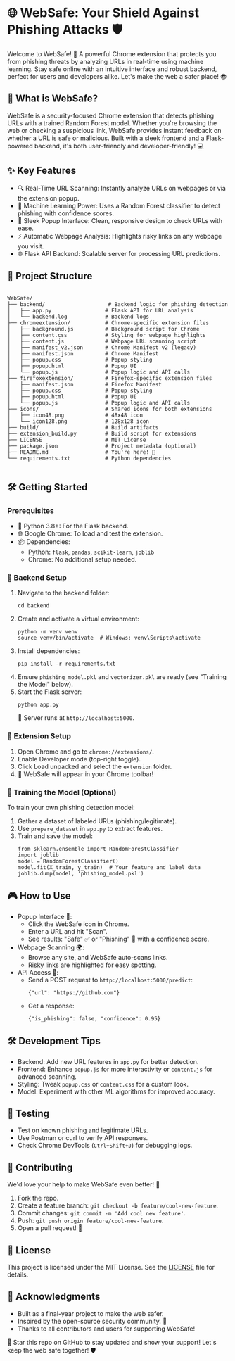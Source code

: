 <!DOCTYPE html>
<html lang="en">
<head>
    <meta charset="UTF-8">
    <meta name="viewport" content="width=device-width, initial-scale=1.0">
</head>
<body>
    <h1>🌐 WebSafe: Your Shield Against Phishing Attacks 🛡️</h1>
    <p>Welcome to <span class="highlight">WebSafe</span>! 🚀 A powerful Chrome extension that protects you from phishing threats by analyzing URLs in real-time using machine learning. Stay safe online with an intuitive interface and robust backend, perfect for users and developers alike. Let's make the web a safer place! 😎</p>
    <h2>🎯 What is WebSafe?</h2>
    <p>WebSafe is a security-focused Chrome extension that detects phishing URLs with a trained Random Forest model. Whether you're browsing the web or checking a suspicious link, WebSafe provides instant feedback on whether a URL is safe or malicious. Built with a sleek frontend and a Flask-powered backend, it's both user-friendly and developer-friendly! 💻</p>
    <h2>✨ Key Features</h2>
    <ul>
        <li><span class="emoji">🔍</span> <span class="highlight">Real-Time URL Scanning</span>: Instantly analyze URLs on webpages or via the extension popup.</li>
        <li><span class="emoji">🧠</span> <span class="highlight">Machine Learning Power</span>: Uses a Random Forest classifier to detect phishing with confidence scores.</li>
        <li><span class="emoji">🎨</span> <span class="highlight">Sleek Popup Interface</span>: Clean, responsive design to check URLs with ease.</li>
        <li><span class="emoji">⚡</span> <span class="highlight">Automatic Webpage Analysis</span>: Highlights risky links on any webpage you visit.</li>
        <li><span class="emoji">🌐</span> <span class="highlight">Flask API Backend</span>: Scalable server for processing URL predictions.</li>
    </ul>
    <h2>📂 Project Structure</h2>
    <pre><code>
WebSafe/
├── backend/                    # Backend logic for phishing detection
│   ├── app.py                 # Flask API for URL analysis
│   └── backend.log            # Backend logs
├── chromeextension/           # Chrome-specific extension files
│   ├── background.js          # Background script for Chrome
│   ├── content.css            # Styling for webpage highlights
│   ├── content.js             # Webpage URL scanning script
│   ├── manifest_v2.json       # Chrome Manifest v2 (legacy)
│   ├── manifest.json          # Chrome Manifest
│   ├── popup.css              # Popup styling
│   ├── popup.html             # Popup UI
│   └── popup.js               # Popup logic and API calls
├── firefoxextension/          # Firefox-specific extension files
│   ├── manifest.json          # Firefox Manifest
│   ├── popup.css              # Popup styling
│   ├── popup.html             # Popup UI
│   └── popup.js               # Popup logic and API calls
├── icons/                     # Shared icons for both extensions
│   ├── icon48.png             # 48x48 icon
│   └── icon128.png            # 128x128 icon
├── build/                     # Build artifacts
├── extension_build.py         # Build script for extensions
├── LICENSE                    # MIT License
├── package.json               # Project metadata (optional)
├── README.md                  # You're here! 📖
└── requirements.txt           # Python dependencies
    </code></pre>
    <h2>🛠️ Getting Started</h2>
    <h3>Prerequisites</h3>
    <ul>
        <li><span class="emoji">🐍</span> <span class="highlight">Python 3.8+</span>: For the Flask backend.</li>
        <li><span class="emoji">🌐</span> <span class="highlight">Google Chrome</span>: To load and test the extension.</li>
        <li><span class="emoji">📦</span> <span class="highlight">Dependencies</span>:
            <ul>
                <li>Python: <code>flask</code>, <code>pandas</code>, <code>scikit-learn</code>, <code>joblib</code></li>
                <li>Chrome: No additional setup needed.</li>
            </ul>
        </li>
    </ul>
    <h3>🚀 Backend Setup</h3>
    <ol>
        <li>Navigate to the backend folder:
            <pre><code>cd backend</code></pre>
        </li>
        <li>Create and activate a virtual environment:
            <pre><code>python -m venv venv
source venv/bin/activate  # Windows: venv\Scripts\activate</code></pre>
        </li>
        <li>Install dependencies:
            <pre><code>pip install -r requirements.txt</code></pre>
        </li>
        <li>Ensure <code>phishing_model.pkl</code> and <code>vectorizer.pkl</code> are ready (see "Training the Model" below).</li>
        <li>Start the Flask server:
            <pre><code>python app.py</code></pre>
            <p>📡 Server runs at <code>http://localhost:5000</code>.</p>
        </li>
    </ol>
    <h3>🌟 Extension Setup</h3>
    <ol>
        <li>Open Chrome and go to <code>chrome://extensions/</code>.</li>
        <li>Enable <span class="highlight">Developer mode</span> (top-right toggle).</li>
        <li>Click <span class="highlight">Load unpacked</span> and select the <code>extension</code> folder.</li>
        <li><span class="emoji">🎉</span> WebSafe will appear in your Chrome toolbar!</li>
    </ol>
    <h3>🧠 Training the Model (Optional)</h3>
    <p>To train your own phishing detection model:</p>
    <ol>
        <li>Gather a dataset of labeled URLs (phishing/legitimate).</li>
        <li>Use <code>prepare_dataset</code> in <code>app.py</code> to extract features.</li>
        <li>Train and save the model:
            <pre><code>from sklearn.ensemble import RandomForestClassifier
import joblib
model = RandomForestClassifier()
model.fit(X_train, y_train)  # Your feature and label data
joblib.dump(model, 'phishing_model.pkl')</code></pre>
        </li>
    </ol>
    <h2>🎮 How to Use</h2>
    <ul>
        <li><span class="highlight">Popup Interface</span> 📱:
            <ul>
                <li>Click the WebSafe icon in Chrome.</li>
                <li>Enter a URL and hit "Scan".</li>
                <li>See results: "Safe" ✅ or "Phishing" 🚨 with a confidence score.</li>
            </ul>
        </li>
        <li><span class="highlight">Webpage Scanning</span> 🌍:
            <ul>
                <li>Browse any site, and WebSafe auto-scans links.</li>
                <li>Risky links are highlighted for easy spotting.</li>
            </ul>
        </li>
        <li><span class="highlight">API Access</span> 🔗:
            <ul>
                <li>Send a POST request to <code>http://localhost:5000/predict</code>:
                    <pre><code>{"url": "https://github.com"}</code></pre>
                </li>
                <li>Get a response:
                    <pre><code>{"is_phishing": false, "confidence": 0.95}</code></pre>
                </li>
            </ul>
        </li>
    </ul>
    <h2>🛠️ Development Tips</h2>
    <ul>
        <li><span class="highlight">Backend</span>: Add new URL features in <code>app.py</code> for better detection.</li>
        <li><span class="highlight">Frontend</span>: Enhance <code>popup.js</code> for more interactivity or <code>content.js</code> for advanced scanning.</li>
        <li><span class="highlight">Styling</span>: Tweak <code>popup.css</code> or <code>content.css</code> for a custom look.</li>
        <li><span class="highlight">Model</span>: Experiment with other ML algorithms for improved accuracy.</li>
    </ul>
    <h2>🧪 Testing</h2>
    <ul>
        <li>Test on known phishing and legitimate URLs.</li>
        <li>Use Postman or curl to verify API responses.</li>
        <li>Check Chrome DevTools (<code>Ctrl+Shift+J</code>) for debugging logs.</li>
    </ul>
    <h2>🤝 Contributing</h2>
    <p>We'd love your help to make WebSafe even better! 🌟</p>
    <ol>
        <li>Fork the repo.</li>
        <li>Create a feature branch: <code>git checkout -b feature/cool-new-feature</code>.</li>
        <li>Commit changes: <code>git commit -m 'Add cool new feature'</code>.</li>
        <li>Push: <code>git push origin feature/cool-new-feature</code>.</li>
        <li>Open a pull request! 🚀</li>
    </ol>
    <h2>📜 License</h2>
    <p>This project is licensed under the MIT License. See the <a href="LICENSE">LICENSE</a> file for details.</p>
    <h2>🙌 Acknowledgments</h2>
    <ul>
        <li>Built as a final-year project to make the web safer.</li>
        <li>Inspired by the open-source security community. 💙</li>
        <li>Thanks to all contributors and users for supporting WebSafe!</li>
    </ul>
    <p><span class="emoji">🌟</span> <span class="highlight">Star this repo on GitHub</span> to stay updated and show your support! Let's keep the web safe together! 🛡️</p>
</body>
</html>
